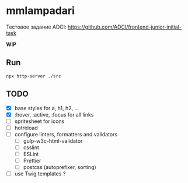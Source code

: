 mmlampadari
===========
Тестовое задание ADCI: https://github.com/ADCI/frontend-junior-initial-task

__WIP__

Run
---
```
npx http-server ./src
```

TODO
----
- [x] base styles for a, h1, h2, ...
- [x] :hover, :active, :focus for all links
- [ ] spritesheet for icons
- [ ] hotreload
- [ ] configure linters, formatters and validators
  - [ ] gulp-w3c-html-validator
  - [ ] csslint
  - [ ] ESLint
  - [ ] Prettier
  - [ ] postcss (autoprefixer, sorting)
- [ ] use Twig templates ?